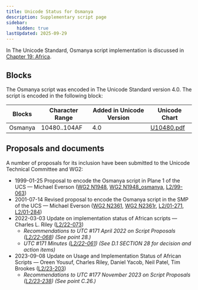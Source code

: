 ```yaml
---
title: Unicode Status for Osmanya
description: Supplementary script page
sidebar:
    hidden: true
lastUpdated: 2025-09-29
---
```


In The Unicode Standard, Osmanya script implementation is discussed in [Chapter 19: Africa](https://www.unicode.org/versions/latest/core-spec/chapter-19/#G16914).

## Blocks

The Osmanya script was encoded in The Unicode Standard version 4.0. The script is encoded in the following block:

| Blocks | Character Range | Added in Unicode Version | Unicode Chart |
| ------ | --------------- | ------------------------ | ------------- |
| Osmanya  | 10480..104AF | 4.0 | [U10480.pdf](http://www.unicode.org/charts/PDF/U10480.pdf) |

## Proposals and documents

A number of proposals for its inclusion have been submitted to the Unicode Technical Committee and WG2:
- 1999-01-25 Proposal to encode the Osmanya script in Plane 1 of the UCS — Michael Everson ([WG2 N1948](https://www.unicode.org/wg2/docs/n1948.pdf), [WG2 N1948_osmanya](https://www.unicode.org/wg2/docs/n1948_osmanya.pdf), [L2/99-063](http://www.unicode.org/L2/L1999/n1948.pdf))
- 2001-07-14 Revised proposal to encode the Osmanya script in the SMP of the UCS — Michael Everson ([WG2 N2361](https://www.unicode.org/wg2/docs/n2361.pdf), [WG2 N2361r](https://www.unicode.org/wg2/docs/n2361r.pdf), [L2/01-271](http://www.unicode.org/cgi-bin/GetMatchingDocs.pl?L2/01-271), [L2/01-284](http://www.unicode.org/cgi-bin/GetMatchingDocs.pl?L2/01-284))
- 2022-03-03 Update on implementation status of African scripts — Charles L. Riley ([L2/22-073](http://www.unicode.org/cgi-bin/GetMatchingDocs.pl?L2/22-073))
  - _Recommendations to UTC #171 April 2022 on Script Proposals ([L2/22-068](http://www.unicode.org/cgi-bin/GetMatchingDocs.pl?L2/22-068)) (See point 28.)_
  - _UTC #171 Minutes ([L2/22-061](https://www.unicode.org/L2/L2022/22061.htm)) (See D.1 SECTION 28 for decision and action items)_
- 2023-09-08 Update on Usage and Implementation Status of African Scripts — Oreen Yousuf, Charles Riley, Daniel Yacob, Neil Patel, Tim Brookes ([L2/23-203](http://www.unicode.org/cgi-bin/GetMatchingDocs.pl?L2/23-203))
  - _Recommendations to UTC #177 November 2023 on Script Proposals ([L2/23-238](http://www.unicode.org/cgi-bin/GetMatchingDocs.pl?L2/23-238)) (See point C.26.)_
